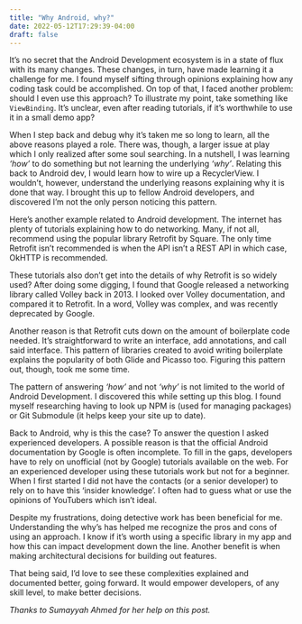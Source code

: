 ```yaml
---
title: "Why Android, why?"
date: 2022-05-12T17:29:39-04:00
draft: false
---
```



It’s no secret that the Android Development ecosystem is in a state of flux with its many changes. These changes, in turn, have made learning it a challenge for me. I found myself sifting through opinions explaining how any coding task could be accomplished. On top of that, I faced another problem: should I even use this approach? To illustrate my point, take something like `ViewBinding`. It’s unclear, even after reading tutorials, if it’s worthwhile to use it in a small demo app?
 
When I step back and debug why it’s taken me so long to learn, all the above reasons played a role. There was, though, a larger issue at play which I only realized after some soul searching. In a nutshell, I was learning *‘how’* to do something but not learning the underlying *‘why’*. Relating this back to Android dev, I would learn how to wire up a RecyclerView. I wouldn’t, however, understand the underlying reasons explaining why it is done that way. I brought this up to fellow Android developers, and discovered I’m not the only person noticing this pattern.
 
Here’s another example related to Android development. The internet has plenty of tutorials explaining how to do networking. Many, if not all, recommend using the popular library Retrofit by Square. The only time Retrofit isn’t recommended is when the API isn’t a REST API in which case, OkHTTP is recommended.
 
These tutorials also don’t get into the details of why Retrofit is so widely used? After doing some digging, I found that Google released a networking library called Volley back in 2013. I looked over Volley documentation, and compared it to Retrofit. In a word, Volley was complex, and was recently deprecated by Google.
 
Another reason is that Retrofit cuts down on the amount of boilerplate code needed. It’s straightforward to write an interface, add annotations, and call said interface. This pattern of libraries created to avoid writing boilerplate explains the popularity of both Glide and Picasso too. Figuring this pattern out, though, took me some time.
 
The pattern of answering *‘how’* and not *‘why’* is not limited to the world of Android Development. I discovered this while setting up this blog. I found myself researching having to look up NPM is (used for managing packages) or Git Submodule (it helps keep your site up to date).
 
Back to Android, why is this the case? To answer the question I asked experienced developers. A possible reason is that the official Android documentation by Google is often incomplete. To fill in the gaps, developers have to rely on unofficial (not by Google) tutorials available on the web. For an experienced developer using these tutorials work but not for a beginner. When I first started I did not have the contacts (or a senior developer) to rely on to have this ‘insider knowledge’. I often had to guess what or use the opinions of YouTubers which isn’t ideal.
 
Despite my frustrations, doing detective work has been beneficial for me. Understanding the why’s has helped me recognize the pros and cons of using an approach. I know if it’s worth using a specific library in my app and how this can impact development down the line. Another benefit is when making architectural decisions for building out features.
 
That being said, I’d love to see these complexities explained and documented better, going forward. It would empower developers, of any skill level, to make better decisions.

*Thanks to Sumayyah Ahmed for her help on this post.*